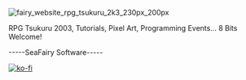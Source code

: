 ![fairy_website_rpg_tsukuru_2k3_230px_200px](https://github.com/user-attachments/assets/d00712a4-b145-4d14-928a-b322b67b56f4)



RPG Tsukuru 2003, Tutorials, Pixel Art, Programming Events... 8 Bits Welcome!

-----SeaFairy Software-----

[![ko-fi](https://ko-fi.com/img/githubbutton_sm.svg)](https://ko-fi.com/R6R2X8VD2)
